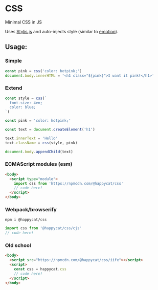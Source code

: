 # CSS

Minimal CSS in JS

Uses [Stylis.js](https://github.com/thysultan/stylis.js) and auto-injects style (similar to [emotion](https://github.com/emotion-js/emotion)).

## Usage:

### Simple

```javascript
const pink = css('color: hotpink;')
document.body.innerHTML = '<h1 class="${pink}">I want it pink!</h1>'
```

### Extend

```javascript
const style = css(`
  font-size: 4em;
  color: blue;
`)

const pink = 'color: hotpink;'

const text = document.createElement('h1')

text.innerText = 'Hello'
text.className = css(style, pink)

document.body.appendChild(text)
```

### ECMAScript modules (esm)

```html
<body>
  <script type="module">
    import css from 'https://npmcdn.com/@happycat/css'
    // code here!
  </script>
</body>
```

### Webpack/browserify

`npm i @happycat/css`

```javascript
import css from '@happycat/css/cjs'
// code here!
```

### Old school

```html
<body>
  <script src="https://npmcdn.com/@happycat/css/iife"></script>
  <script>
    const css = happycat.css
    // code here!
  </script>
</body>
```
